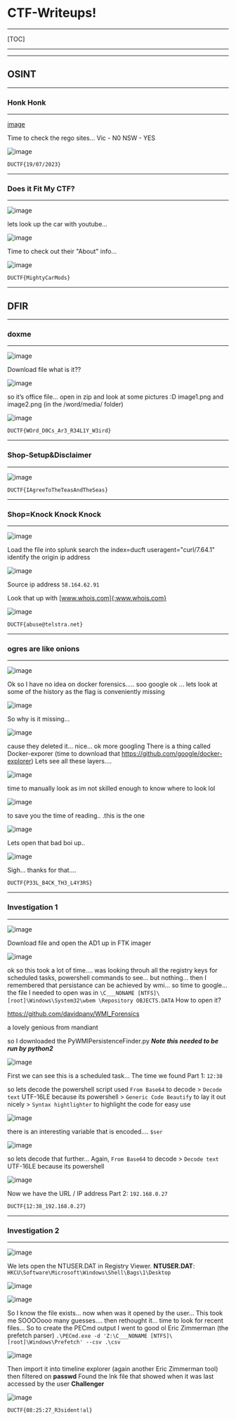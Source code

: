 # CTF-Writeups!
----

[TOC]

----

----
## OSINT
----
### Honk Honk
----
[image](https://user-images.githubusercontent.com/36986239/192222093-ac5350bd-6950-47eb-abb8-ce8c7a040fa3.png)

Time to check the rego sites...
Vic - N0
NSW - YES

![image](https://user-images.githubusercontent.com/36986239/192222395-8322fc1b-0453-40a9-8017-da3695f06849.png)

`DUCTF{19/07/2023}`

----
### Does it Fit My CTF?
----
![image](https://user-images.githubusercontent.com/36986239/192222728-ad498e2a-0a6f-4b60-871e-5ff9b7bac187.png)

lets look up the car with youtube…

![image](https://user-images.githubusercontent.com/36986239/192222794-8bac7c7f-e20d-46d7-8a97-bb175cbaeb2b.png)

Time to check out their "About" info...

![image](https://user-images.githubusercontent.com/36986239/192222868-6f8c4ead-8035-4417-b354-428a51bc5349.png)

`DUCTF{MightyCarMods}`

----
## DFIR
----
### doxme
----
![image](https://user-images.githubusercontent.com/36986239/192222968-84bed782-bd8c-420f-a358-722a9508d328.png)

Download file
what is it??

![image](https://user-images.githubusercontent.com/36986239/192223005-a39b31d9-91f6-4e2f-ad42-600272a775ac.png)

so it’s office file… open in zip and look at some pictures :D
image1.png and image2.png (in the /word/media/ folder)

![image](https://user-images.githubusercontent.com/36986239/192223062-26b19711-bbac-47ef-aa99-492ba40fc2ec.png)

`DUCTF{WOrd_D0Cs_Ar3_R34L1Y_W3ird}`

----
### Shop-Setup&Disclaimer
----
![image](https://user-images.githubusercontent.com/36986239/192223182-cbf7d309-ce2f-4a78-b6e6-a2022a15ed9a.png)

`DUCTF{IAgreeToTheTeasAndTheSeas}`

----
### Shop=Knock Knock Knock
----
![image](https://user-images.githubusercontent.com/36986239/192223357-f1c59642-9419-4ec5-a497-1bdc11c8892f.png)

Load the file into splunk
search the index=ducft useragent="curl/7.64.1"
identify the origin ip address

![image](https://user-images.githubusercontent.com/36986239/192223401-0a413660-1f82-4871-8df5-5851b2020e5b.png)

Source ip address `58.164.62.91`

Look that up with [www.whois.com]{:www.whois.com}

![image](https://user-images.githubusercontent.com/36986239/192224067-60bcd5a4-348a-4c27-8872-0d2ca8055fe5.png)

`DUCTF{abuse@telstra.net}`

----
### ogres are like onions
----
![image](https://user-images.githubusercontent.com/36986239/192225459-be659715-d984-4830-8574-8f378f50d40f.png)

Ok so I have no idea on docker forensics…..
soo
google
ok … lets look at some of the history as the flag is conveniently missing

![image](https://user-images.githubusercontent.com/36986239/192225534-becd5062-1495-419f-9d25-b073d5d94651.png)

So why is it missing…

![image](https://user-images.githubusercontent.com/36986239/192225584-6bf80435-26f5-428d-81c8-8e8372f1c410.png)

cause they deleted it… nice…
ok more googling
There is a thing called Docker-exporer (time to download that https://github.com/google/docker-explorer)
Lets see all these layers….

![image](https://user-images.githubusercontent.com/36986239/192225839-bf29ae8a-2b2c-48cc-a5f3-9e1788b97e5f.png)

time to manually look as im not skilled enough to know where to look lol

![image](https://user-images.githubusercontent.com/36986239/192225888-c15cff10-9b6f-42b9-a767-82e297216ff3.png)

to save you the time of reading.. .this is the one

![image](https://user-images.githubusercontent.com/36986239/192225917-822c4073-fe8d-4cfa-ae53-de3e8eccc1b1.png)

Lets open that bad boi up..

![image](https://user-images.githubusercontent.com/36986239/192225948-e0ba7e08-4fad-495a-a3f7-61d817a888f8.png)

Sigh… thanks for that….

`DUCTF{P33L_B4CK_TH3_L4Y3RS}`

----
### Investigation 1
----
![image](https://user-images.githubusercontent.com/36986239/192246025-fe2d1833-b7d0-40f2-8975-278abc8db827.png)

Download file and open the AD1 up in FTK imager

![image](https://user-images.githubusercontent.com/36986239/192246064-f8c4d3d3-0384-4b24-944d-e8040108d7d1.png)

ok so this took a lot of time…. was looking throuh all the registry keys for scheduled tasks,
powershell commands to see…
but nothing… then I remembered that persistance can be achieved by wmi…
so time to google…
the file I needed to open was in `\C___NONAME [NTFS]\[root]\Windows\System32\wbem
\Repository OBJECTS.DATA`
How to open it?

<https://github.com/davidpany/WMI_Forensics>

a lovely genious from mandiant

so I downloaded the PyWMIPersistenceFinder.py
***Note this needed to be run by python2***

![image](https://user-images.githubusercontent.com/36986239/192246518-4783c76f-4bf7-4da1-b36d-cffb39072d09.png)

First we can see this is a scheduled task…
The time we found
Part 1: `12:38`

so lets decode the powershell script used `From Base64` to decode > `Decode text` UTF-16LE
because its powershell > `Generic Code Beautify` to lay it out nicely > `Syntax hightlighter` to
highlight the code for easy use

![image](https://user-images.githubusercontent.com/36986239/192246700-f6cc1140-9ba2-4e5b-9829-97474d51eb50.png)

there is an interesting variable that is encoded…. `$ser`

![image](https://user-images.githubusercontent.com/36986239/192246763-7a5742a7-fa08-41d9-906c-740406d10056.png)

so lets decode that further… Again, `From Base64` to decode > `Decode text` UTF-16LE
because its powershell

![image](https://user-images.githubusercontent.com/36986239/192246896-0625a9db-9cc0-48b0-ab3a-0d20b1a639a6.png)

Now we have the URL / IP address
Part 2: `192.168.0.27`

`DUCTF{12:38_192.168.0.27}`

----
### Investigation 2
----
![image](https://user-images.githubusercontent.com/36986239/192247395-1d049ec7-467a-421b-974b-d30cf26e4952.png)

We lets open the NTUSER.DAT in Registry Viewer.
**NTUSER.DAT**: `HKCU\Software\Microsoft\Windows\Shell\Bags\1\Desktop`

![image](https://user-images.githubusercontent.com/36986239/192247545-6b367c0c-3323-4d98-bd32-9f21e09b743b.png)

![image](https://user-images.githubusercontent.com/36986239/192247563-55b31417-f417-46e8-ac1f-fc73ad6f26bb.png)

So I know the file exists… now when was it opened by the user…
This took me SOOOOooo many guesses…. then rethought it… time to look for recent files…
So to create the PECmd output I went to good ol Eric Zimmerman (the prefetch parser)
`.\PECmd.exe -d 'Z:\C___NONAME [NTFS]\[root]\Windows\Prefetch' --csv .\csv`

![image](https://user-images.githubusercontent.com/36986239/192247684-562208ad-b126-4b59-9c4d-9ee32e8698df.png)

Then import it into timeline explorer (again another Eric Zimmerman tool)
then filtered on **passwd**
Found the lnk file that showed when it was last accessed by the user **Challenger**

![image](https://user-images.githubusercontent.com/36986239/192247772-c211a3bc-7f70-4dae-881c-b41ba8847554.png)

`DUCTF{08:25:27_R3sident!al}`
